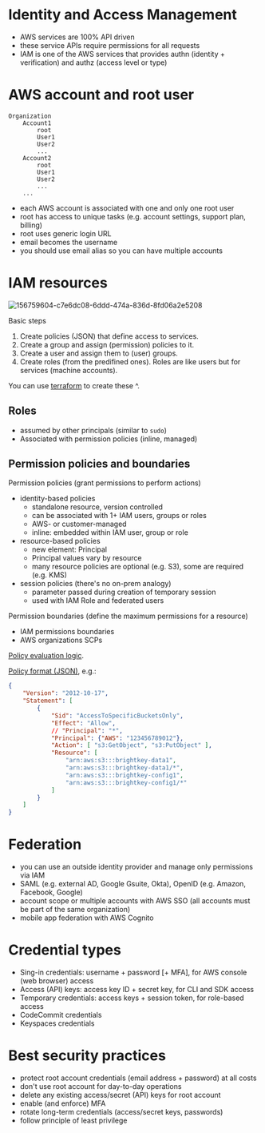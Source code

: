 # Identity and Access Management

* AWS services are 100% API driven
* these service APIs require permissions for all requests
* IAM is one of the AWS services that provides authn (identity + verification) and authz (access level or type)

# AWS account and root user

```plain
Organization
    Account1
        root
        User1
        User2
        ...
    Account2
        root
        User1
        User2
        ...
    ...
```

* each AWS account is associated with one and only one root user
* root has access to unique tasks (e.g. account settings, support plan, billing)
* root uses generic login URL
* email becomes the username
* you should use email alias so you can have multiple accounts

# IAM resources

![156759604-c7e6dc08-6ddd-474a-836d-8fd06a2e5208](https://user-images.githubusercontent.com/1047259/184610339-fa8c4a0c-b853-4dcc-a05f-2d8f9b6960a9.png)

Basic steps

1. Create policies (JSON) that define access to services.
2. Create a group and assign (permission) policies to it.
3. Create a user and assign them to (user) groups.
4. Create roles (from the predifined ones). Roles are like users but for services (machine accounts).

You can use [terraform](https://github.com/vallard/EKS-Training/blob/master/segment02-iam/iam.tf) to create these ^.

## Roles

* assumed by other principals (similar to `sudo`)
* Associated with permission policies (inline, managed)

## Permission policies and boundaries

Permission policies (grant permissions to perform actions)

* identity-based policies
  * standalone resource, version controlled
  * can be associated with 1+ IAM users, groups or roles
  * AWS- or customer-managed
  * inline: embedded within IAM user, group or role
* resource-based policies
  * new element: Principal
  * Principal values vary by resource
  * many resource policies are optional (e.g. S3), some are required (e.g. KMS)
* session policies (there's no on-prem analogy)
  * parameter passed during creation of temporary session
  * used with IAM Role and federated users
 
Permission boundaries (define the maximum permissions for a resource)

* IAM permissions boundaries
* AWS organizations SCPs

[Policy evaluation logic](https://docs.aws.amazon.com/IAM/latest/UserGuide/reference_policies_evaluation-logic.html#policy-eval-denyallow).

[Policy format (JSON)](https://docs.aws.amazon.com/IAM/latest/UserGuide/reference_policies_grammar.html), e.g.:

```json
{
    "Version": "2012-10-17",
    "Statement": [
        {
            "Sid": "AccessToSpecificBucketsOnly",
            "Effect": "Allow",
            // "Principal": "*",
            "Principal": {"AWS": "123456789012"},
            "Action": [ "s3:GetObject", "s3:PutObject" ],
            "Resource": [
                "arn:aws:s3:::brightkey-data1",
                "arn:aws:s3:::brightkey-data1/*",
                "arn:aws:s3:::brightkey-config1",
                "arn:aws:s3:::brightkey-config1/*"
            ]
        }
    ]
}
```

# Federation

* you can use an outside identity provider and manage only permissions via IAM
* SAML (e.g. external AD, Google Gsuite, Okta), OpenID (e.g. Amazon, Facebook, Google)
* account scope or multiple accounts with AWS SSO (all accounts must be part of the same organization)
* mobile app federation with AWS Cognito

# Credential types

* Sing-in credentials: username + password [+ MFA], for AWS console (web browser) access
* Access (API) keys: access key ID + secret key, for CLI and SDK access
* Temporary credentials: access keys + session token, for role-based access
* CodeCommit credentials
* Keyspaces credentials

# Best security practices

* protect root account credentials (email address + password) at all costs
* don't use root account for day-to-day operations
* delete any existing access/secret (API) keys for root account
* enable (and enforce) MFA
* rotate long-term credentials (access/secret keys, passwords)
* follow principle of least privilege
